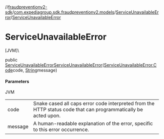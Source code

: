 //[fraudpreventionv2-sdk](../../../index.md)/[com.expediagroup.sdk.fraudpreventionv2.models](../index.md)/[ServiceUnavailableError](index.md)/[ServiceUnavailableError](-service-unavailable-error.md)

# ServiceUnavailableError

[JVM]\

public [ServiceUnavailableError](index.md)[ServiceUnavailableError](-service-unavailable-error.md)([ServiceUnavailableError.Code](-code/index.md)code, [String](https://docs.oracle.com/javase/8/docs/api/java/lang/String.html)message)

#### Parameters

JVM

| | |
|---|---|
| code | Snake cased all caps error code interpreted from the HTTP status code that can programmatically be acted upon. |
| message | A human-readable explanation of the error, specific to this error occurrence. |
